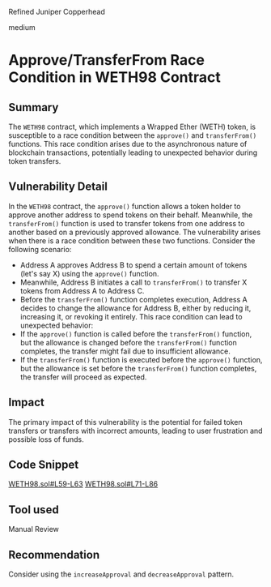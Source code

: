 Refined Juniper Copperhead

medium

# Approve/TransferFrom Race Condition in WETH98 Contract

## Summary
The `WETH98` contract, which implements a Wrapped Ether (WETH) token, is susceptible to a race condition between the `approve()` and `transferFrom()` functions. This race condition arises due to the asynchronous nature of blockchain transactions, potentially leading to unexpected behavior during token transfers.
## Vulnerability Detail
In the `WETH98` contract, the `approve()` function allows a token holder to approve another address to spend tokens on their behalf. Meanwhile, the `transferFrom()` function is used to transfer tokens from one address to another based on a previously approved allowance. The vulnerability arises when there is a race condition between these two functions.
Consider the following scenario:
- Address A approves Address B to spend a certain amount of tokens (let's say X) using the `approve()` function.
- Meanwhile, Address B initiates a call to `transferFrom()` to transfer X tokens from Address A to Address C.
- Before the `transferFrom()` function completes execution, Address A decides to change the allowance for Address B, either by reducing it, increasing it, or revoking it entirely.
This race condition can lead to unexpected behavior:
- If the `approve()` function is called before the `transferFrom()` function, but the allowance is changed before the `transferFrom()` function completes, the transfer might fail due to insufficient allowance.
- If the `transferFrom()` function is executed before the `approve()` function, but the allowance is set before the `transferFrom()` function completes, the transfer will proceed as expected.

## Impact
The primary impact of this vulnerability is the potential for failed token transfers or transfers with incorrect amounts, leading to user frustration and possible loss of funds.
## Code Snippet
[WETH98.sol#L59-L63](https://github.com/sherlock-audit/2024-02-optimism-2024/blob/main/optimism/packages/contracts-bedrock/src/dispute/weth/WETH98.sol#L59-L63)
[WETH98.sol#L71-L86](https://github.com/sherlock-audit/2024-02-optimism-2024/blob/main/optimism/packages/contracts-bedrock/src/dispute/weth/WETH98.sol#L71-L86)
## Tool used

Manual Review

## Recommendation
Consider using the `increaseApproval` and `decreaseApproval` pattern.